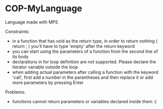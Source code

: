 # COP-MyLanguage
Language made with MPS


Constraints:
- in a function that has void as the return type, in order to return nothing ( return ; ) you'll have to type 'empty' after the return keyword
- you can start using the parameters of a function from the second line of its body
- declarations in for loop definition are not supported. Please declare the iterator variable outside the loop
- when adding actual parameters after calling a function with the keyword 'call', first add a number in the parantheses and then replace it or add more parameters by pressing Enter

Problems:
- functions cannot return parameters or variables declared inside them :(
